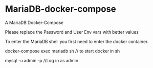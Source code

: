 # MariaDB-docker-compose
A MariaDB Docker-Compose

Please replace the Password and User Env vars with better values

To enter the MariaDB shell you first need to enter the docker container.

docker-compose exec mariadb sh // to start docker in sh

mysql -u admin -p //Log in as admin
